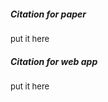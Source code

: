 ##### Citation for paper

<font size = 2>
put it here
</font>

##### Citation for web app

<font size = 2>
put it here
</font>
